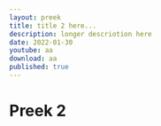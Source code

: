 ```yaml
---
layout: preek
title: title 2 here...
description: longer descriotion here
date: 2022-01-30
youtube: aa
download: aa
published: true
---
```

# Preek 2
